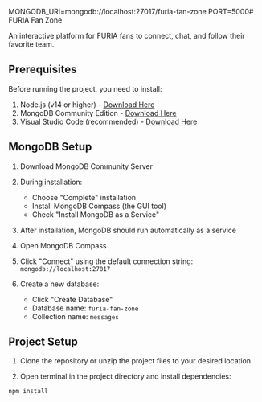 MONGODB_URI=mongodb://localhost:27017/furia-fan-zone
PORT=5000# FURIA Fan Zone

An interactive platform for FURIA fans to connect, chat, and follow their favorite team.

## Prerequisites

Before running the project, you need to install:

1. Node.js (v14 or higher) - [Download Here](https://nodejs.org/)
2. MongoDB Community Edition - [Download Here](https://www.mongodb.com/try/download/community)
3. Visual Studio Code (recommended) - [Download Here](https://code.visualstudio.com/)

## MongoDB Setup

1. Download MongoDB Community Server
2. During installation:
   - Choose "Complete" installation
   - Install MongoDB Compass (the GUI tool)
   - Check "Install MongoDB as a Service"

3. After installation, MongoDB should run automatically as a service
4. Open MongoDB Compass
5. Click "Connect" using the default connection string: `mongodb://localhost:27017`
6. Create a new database:
   - Click "Create Database"
   - Database name: `furia-fan-zone`
   - Collection name: `messages`

## Project Setup

1. Clone the repository or unzip the project files to your desired location

2. Open terminal in the project directory and install dependencies:
```bash
npm install